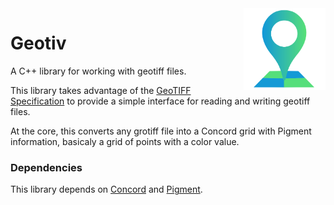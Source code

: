 
<img align="right" width="26%" src="./misc/logo.png">

Geotiv
===

A C++ library for working with geotiff files.


This library takes advantage of the [GeoTIFF Specification](http://geotiff.maptools.org/spec/geotiff6.html) to provide a simple interface for reading and writing geotiff files.

At the core, this converts any grotiff file into a Concord grid with Pigment information, basicaly a grid of points with a color value.

### Dependencies

This library depends on [Concord](https://github.com/smolfetch/concord) and [Pigment](https://github.com/smolfetch/pigment).
